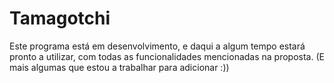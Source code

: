 # Tamagotchi
Este programa está em desenvolvimento, e daqui a algum tempo estará pronto a utilizar, com todas as funcionalidades mencionadas na proposta. (E mais algumas que estou a trabalhar para adicionar :))
